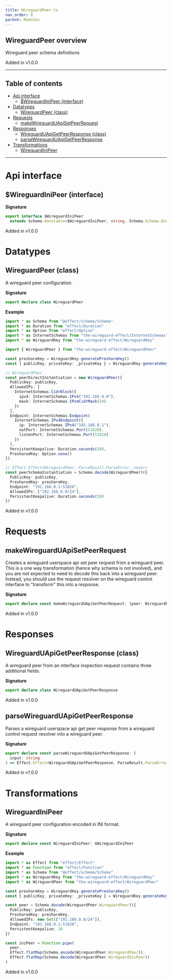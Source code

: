 ```yaml
---
title: WireguardPeer.ts
nav_order: 8
parent: Modules
---
```


## WireguardPeer overview

Wireguard peer schema definitions

Added in v1.0.0

---

<h2 class="text-delta">Table of contents</h2>

- [Api interface](#api-interface)
  - [$WireguardIniPeer (interface)](#wireguardinipeer-interface)
- [Datatypes](#datatypes)
  - [WireguardPeer (class)](#wireguardpeer-class)
- [Requests](#requests)
  - [makeWireguardUApiSetPeerRequest](#makewireguarduapisetpeerrequest)
- [Responses](#responses)
  - [WireguardUApiGetPeerResponse (class)](#wireguarduapigetpeerresponse-class)
  - [parseWireguardUApiGetPeerResponse](#parsewireguarduapigetpeerresponse)
- [Transformations](#transformations)
  - [WireguardIniPeer](#wireguardinipeer)

---

# Api interface

## $WireguardIniPeer (interface)

**Signature**

```ts
export interface $WireguardIniPeer
  extends Schema.Annotable<$WireguardIniPeer, string, Schema.Schema.Encoded<typeof WireguardPeer>, never> {}
```

Added in v1.0.0

# Datatypes

## WireguardPeer (class)

A wireguard peer configuration.

**Signature**

```ts
export declare class WireguardPeer
```

**Example**

```ts
import * as Schema from "@effect/schema/Schema"
import * as Duration from "effect/Duration"
import * as Option from "effect/Option"
import * as InternetSchemas from "the-wireguard-effect/InternetSchemas"
import * as WireguardKey from "the-wireguard-effect/WireguardKey"

import { WireguardPeer } from "the-wireguard-effect/WireguardPeer"

const preshareKey = WireguardKey.generatePreshareKey()
const { publicKey, privateKey: _privateKey } = WireguardKey.generateKeyPair()

// WireguardPeer
const peerDirectInstantiation = new WireguardPeer({
  PublicKey: publicKey,
  AllowedIPs: [
    InternetSchemas.CidrBlock({
      ipv4: InternetSchemas.IPv4("192.168.0.0"),
      mask: InternetSchemas.IPv4CidrMask(24)
    })
  ],
  Endpoint: InternetSchemas.Endpoint(
    InternetSchemas.IPv4Endpoint({
      ip: InternetSchemas.IPv4("192.168.0.1"),
      natPort: InternetSchemas.Port(51820),
      listenPort: InternetSchemas.Port(51820)
    })
  ),
  PersistentKeepalive: Duration.seconds(20),
  PresharedKey: Option.none()
})

// Effect.Effect<WireguardPeer, ParseResult.ParseError, never>
const peerSchemaInstantiation = Schema.decode(WireguardPeer)({
  PublicKey: publicKey,
  PresharedKey: preshareKey,
  Endpoint: "192.168.0.1:51820",
  AllowedIPs: ["192.168.0.0/24"],
  PersistentKeepalive: Duration.seconds(20)
})
```

Added in v1.0.0

# Requests

## makeWireguardUApiSetPeerRequest

Creates a wireguard userspace api set peer request from a wireguard peer.
This is a one way transformation (hence why schema is not involved), and you
are not expected to need to decode this back into a wireguard peer. Instead,
you should use the request resolver on the wireguard control interface to
"transform" this into a response.

**Signature**

```ts
export declare const makeWireguardUApiSetPeerRequest: (peer: WireguardPeer) => string
```

Added in v1.0.0

# Responses

## WireguardUApiGetPeerResponse (class)

A wireguard peer from an interface inspection request contains three
additional fields.

**Signature**

```ts
export declare class WireguardUApiGetPeerResponse
```

Added in v1.0.0

## parseWireguardUApiGetPeerResponse

Parses a wireguard userspace api get peer response from a wireguard control
request resolver into a wireguard peer.

**Signature**

```ts
export declare const parseWireguardUApiGetPeerResponse: (
  input: string
) => Effect.Effect<WireguardUApiGetPeerResponse, ParseResult.ParseError, never>
```

Added in v1.0.0

# Transformations

## WireguardIniPeer

A wireguard peer configuration encoded in INI format.

**Signature**

```ts
export declare const WireguardIniPeer: $WireguardIniPeer
```

**Example**

```ts
import * as Effect from "effect/Effect"
import * as Function from "effect/Function"
import * as Schema from "@effect/schema/Schema"
import * as WireguardKey from "the-wireguard-effect/WireguardKey"
import * as WireguardPeer from "the-wireguard-effect/WireguardPeer"

const preshareKey = WireguardKey.generatePreshareKey()
const { publicKey, privateKey: _privateKey } = WireguardKey.generateKeyPair()

const peer = Schema.decode(WireguardPeer.WireguardPeer)({
  PublicKey: publicKey,
  PresharedKey: preshareKey,
  AllowedIPs: new Set(["192.168.0.0/24"]),
  Endpoint: "192.168.0.1:51820",
  PersistentKeepalive: 20
})

const iniPeer = Function.pipe(
  peer,
  Effect.flatMap(Schema.encode(WireguardPeer.WireguardPeer)),
  Effect.flatMap(Schema.decode(WireguardPeer.WireguardIniPeer))
)
```

Added in v1.0.0
